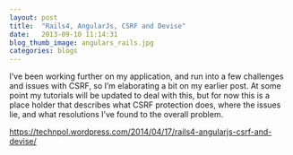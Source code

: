 ```yaml
---
layout: post
title:  "Rails4, AngularJs, CSRF and Devise"
date:   2013-09-10 11:14:31
blog_thumb_image: angulars_rails.jpg
categories: blogs
---
```

I’ve been working further on my application, and run into a few challenges and issues with CSRF, so I’m elaborating a bit on my earlier post.  At some point my tutorials will be updated to deal with this, but for now this is a place holder that describes what CSRF protection does, where the issues lie, and what resolutions I’ve found to the overall problem.

https://technpol.wordpress.com/2014/04/17/rails4-angularjs-csrf-and-devise/